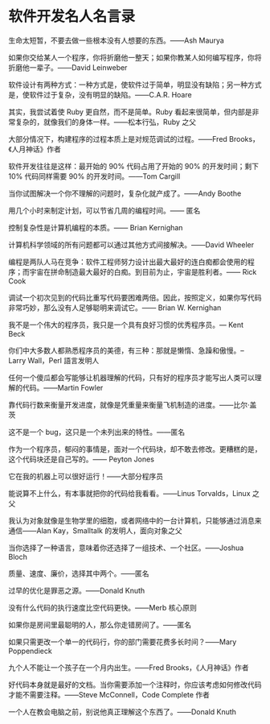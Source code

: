 软件开发名人名言录
===========================================================

生命太短暂，不要去做一些根本没有人想要的东西。——Ash Maurya



如果你交给某人一个程序，你将折磨他一整天；如果你教某人如何编写程序，你将折磨他一辈子。——David Leinweber



软件设计有两种方式：一种方式是，使软件过于简单，明显没有缺陷；另一种方式是，使软件过于复杂，没有明显的缺陷。——C.A.R. Hoare



其实，我尝试着使 Ruby 更自然，而不是简单。Ruby 看起来很简单，但内部是非常复杂的，就像我们的身体一样。——松本行弘，Ruby 之父

大部分情况下，构建程序的过程本质上是对规范调试的过程。——Fred Brooks，《人月神话》作者

软件开发往往是这样：最开始的 90% 代码占用了开始的 90% 的开发时间；剩下 10% 代码同样需要 90% 的开发时间。——Tom Cargill

当你试图解决一个你不理解的问题时，复杂化就产成了。——Andy Boothe

用几个小时来制定计划，可以节省几周的编程时间。—— 匿名

控制复杂性是计算机编程的本质。—— Brian Kernighan

计算机科学领域的所有问题都可以通过其他方式间接解决。——David Wheeler

编程是两队人马在竞争：软件工程师努力设计出最大最好的连白痴都会使用的程序；而宇宙在拼命制造最大最好的白痴。到目前为止，宇宙是胜利者。—— Rick Cook

调试一个初次见到的代码比重写代码要困难两倍。因此，按照定义，如果你写代码非常巧妙，那么没有人足够聪明来调试它。—— Brian W. Kernighan

我不是一个伟大的程序员，我只是一个具有良好习惯的优秀程序员。― Kent Beck

你们中大多数人都熟悉程序员的美德，有三种：那就是懒惰、急躁和傲慢。– Larry Wall，Perl 語言发明人

任何一个傻瓜都会写能够让机器理解的代码，只有好的程序员才能写出人类可以理解的代码。——Martin Fowler

靠代码行数来衡量开发进度，就像是凭重量来衡量飞机制造的进度。——比尔·盖茨

这不是一个 bug，这只是一个未列出来的特性。——匿名

作为一个程序员，郁闷的事情是，面对一个代码块，却不敢去修改。更糟糕的是，这个代码块还是自己写的。—— Peyton Jones

它在我的机器上可以很好运行！——大部分程序员

能说算不上什么，有本事就把你的代码给我看看。——Linus Torvalds，Linux 之父

我认为对象就像是生物学里的细胞，或者网络中的一台计算机，只能够通过消息来通信——Alan Kay，Smalltalk 的发明人，面向对象之父

当你选择了一种语言，意味着你还选择了一组技术、一个社区。——Joshua Bloch

质量、速度、廉价，选择其中两个。——匿名

过早的优化是罪恶之源。——Donald Knuth

没有什么代码的执行速度比空代码更快。——Merb 核心原则

如果你是房间里最聪明的人，那么你走错房间了。——匿名

如果只需更改一个单一的代码行，你的部门需要花费多长时间？——Mary Poppendieck

九个人不能让一个孩子在一个月内出生。——Fred Brooks，《人月神话》作者

好代码本身就是最好的文档。当你需要添加一个注释时，你应该考虑如何修改代码才能不需要注释。——Steve McConnell，Code Complete 作者

一个人在教会电脑之前，别说他真正理解这个东西了。——Donald Knuth

